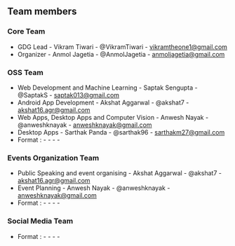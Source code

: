 ## Team members

### Core Team
- GDG Lead - Vikram Tiwari - @VikramTiwari - vikramtheone1@gmail.com
- Organizer - Anmol Jagetia - @AnmolJagetia - anmoljagetia@gmail.com

### OSS Team
- Web Development and Machine Learning - Saptak Sengupta - @SaptakS - saptak013@gmail.com
- Android App Development - Akshat Aggarwal - @akshat7 - akshat16.agr@gmail.com
- Web Apps, Desktop Apps and Computer Vision - Anwesh Nayak - @anweshknayak - anweshknayak@gmail.com
- Desktop Apps - Sarthak Panda - @sarthak96 - sarthakm27@gmail.com
- Format : - <Speciality> - <Name> - <Github Username> - <email id>

### Events Organization Team
- Public Speaking and event organising - Akshat Aggarwal - @akshat7 - akshat16.agr@gmail.com
- Event Planning - Anwesh Nayak - @anweshknayak - anweshknayak@gmail.com
- Format : - <Speciality> - <Name> - <Github Username> - <email id>

### Social Media Team
- Format : - <Speciality> - <Name> - <Github Username> - <email id>
